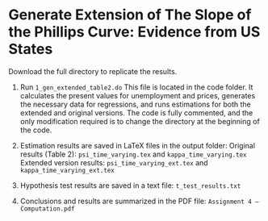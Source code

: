 # Generate Extension of The Slope of the Phillips Curve: Evidence from US States

Download the full directory to replicate the results.

1. Run `1_gen_extended_table2.do`
This file is located in the code folder. It calculates the present values for unemployment and prices, generates the necessary data for regressions, and runs estimations for both the extended and original versions.
The code is fully commented, and the only modification required is to change the directory at the beginning of the code.

2. Estimation results are saved in LaTeX files in the output folder:
Original results (Table 2): `psi_time_varying.tex` and `kappa_time_varying.tex`
Extended version results: `psi_time_varying_ext.tex` and `kappa_time_varying_ext.tex`

3. Hypothesis test results are saved in a text file: `t_test_results.txt`

4. Conclusions and results are summarized in the PDF file: `Assignment 4 – Computation.pdf`
